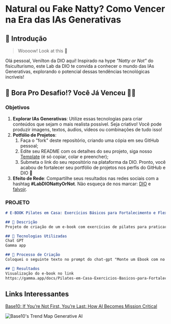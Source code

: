 # Natural ou Fake Natty? Como Vencer na Era das IAs Generativas

## 🚀 Introdução

> Woooow! Look at this 👀

Olá pessoal, Venilton da DIO aqui! Inspirado na hype _"Natty or Not"_ do fisiculturismo, este Lab da DIO te convida a conhecer o mundo das IAs Generativas, explorando o potencial dessas tendências tecnológicas incríveis!

## 🎯 Bora Pro Desafio!? Você Já Venceu 💪🤓

### Objetivos

1. **Explorar IAs Generativas**: Utilize essas tecnologias para criar conteúdos que sejam o mais realista possível. Seja criativo! Você pode produzir imagens, textos, áudios, vídeos ou combinações de tudo isso!
1. **Potfólio de Projetos**:
    1. Faça o "fork" deste repositório, criando uma cópia em seu GitHub pessoal;
    2. Edite seu README com os detalhes do seu projeto, siga nosso [Template](#template) (é só copiar, colar e preencher);
    3. Submeta o link do seu repositório na plataforma da DIO. Pronto, você acabou de fortalecer seu portfólio de projetos nos perfis do GitHub e DIO 🚀
1. **Efeito de Rede**: Compartilhe seus resultados nas redes sociais com a hashtag **#LabDIONattyOrNot**. Não esqueça de nos marcar: [DIO](https://www.linkedin.com/school/dio-makethechange) e [falvojr](https://www.linkedin.com/in/falvojr).

### PROJETO

```markdown
# E-BOOK Pilates em Casa: Exercícios Básicos para Fortalecimento e Flexibilidade

## 📒 Descrição
Projeto de criação de um e-book com exercícios de pilates para praticar em casa

## 🤖 Tecnologias Utilizadas
Chat GPT 
Gamma app 

## 🧐 Processo de Criação
Coloquei o seguinte texto no prompt do chat-gpt "Monte um Ebook com no máximo 10 paginas com exercícios de pilates e imagens demonstrando como realizar os exercícios. O foco seria para pessoas praticarem exercícios básicos em casa, utilizando somente um colchonete", depois utilizei o texto entregue para criação do e-book no gamma app

## 🚀 Resultados
Visualização do e-book no link
https://gamma.app/docs/Pilates-em-Casa-Exercicios-Basicos-para-Fortalecimento-e-Flexibil-xqcfikvfnlt4w7q

```

## Links Interessantes

[Base10: If You’re Not First, You’re Last: How AI Becomes Mission Critical](https://base10.vc/post/generative-ai-mission-critical/)

![Base10's Trend Map Generative AI](https://github.com/digitalinnovationone/lab-natty-or-not/assets/730492/f4df26e8-f8f7-4419-8252-c69d73ea930c)
